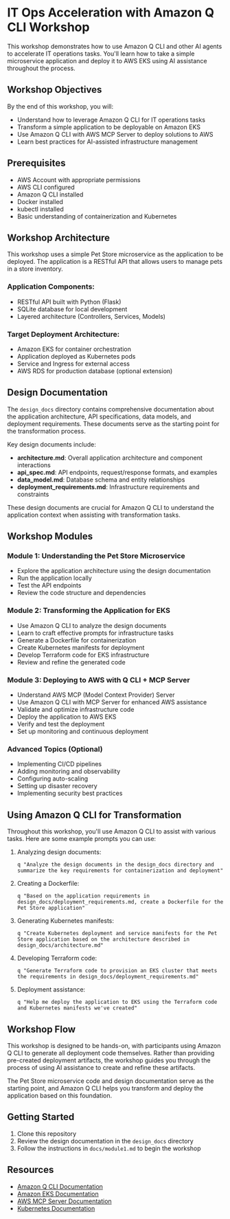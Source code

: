 # IT Ops Acceleration with Amazon Q CLI Workshop

This workshop demonstrates how to use Amazon Q CLI and other AI agents to accelerate IT operations tasks. You'll learn how to take a simple microservice application and deploy it to AWS EKS using AI assistance throughout the process.

## Workshop Objectives

By the end of this workshop, you will:
- Understand how to leverage Amazon Q CLI for IT operations tasks
- Transform a simple application to be deployable on Amazon EKS
- Use Amazon Q CLI with AWS MCP Server to deploy solutions to AWS
- Learn best practices for AI-assisted infrastructure management

## Prerequisites

- AWS Account with appropriate permissions
- AWS CLI configured
- Amazon Q CLI installed
- Docker installed
- kubectl installed
- Basic understanding of containerization and Kubernetes

## Workshop Architecture

This workshop uses a simple Pet Store microservice as the application to be deployed. The application is a RESTful API that allows users to manage pets in a store inventory.

### Application Components:
- RESTful API built with Python (Flask)
- SQLite database for local development
- Layered architecture (Controllers, Services, Models)

### Target Deployment Architecture:
- Amazon EKS for container orchestration
- Application deployed as Kubernetes pods
- Service and Ingress for external access
- AWS RDS for production database (optional extension)

## Design Documentation

The `design_docs` directory contains comprehensive documentation about the application architecture, API specifications, data models, and deployment requirements. These documents serve as the starting point for the transformation process.

Key design documents include:
- **architecture.md**: Overall application architecture and component interactions
- **api_spec.md**: API endpoints, request/response formats, and examples
- **data_model.md**: Database schema and entity relationships
- **deployment_requirements.md**: Infrastructure requirements and constraints

These design documents are crucial for Amazon Q CLI to understand the application context when assisting with transformation tasks.

## Workshop Modules

### Module 1: Understanding the Pet Store Microservice
- Explore the application architecture using the design documentation
- Run the application locally
- Test the API endpoints
- Review the code structure and dependencies

### Module 2: Transforming the Application for EKS
- Use Amazon Q CLI to analyze the design documents
- Learn to craft effective prompts for infrastructure tasks
- Generate a Dockerfile for containerization
- Create Kubernetes manifests for deployment
- Develop Terraform code for EKS infrastructure
- Review and refine the generated code

### Module 3: Deploying to AWS with Q CLI + MCP Server
- Understand AWS MCP (Model Context Provider) Server
- Use Amazon Q CLI with MCP Server for enhanced AWS assistance
- Validate and optimize infrastructure code
- Deploy the application to AWS EKS
- Verify and test the deployment
- Set up monitoring and continuous deployment

### Advanced Topics (Optional)
- Implementing CI/CD pipelines
- Adding monitoring and observability
- Configuring auto-scaling
- Setting up disaster recovery
- Implementing security best practices

## Using Amazon Q CLI for Transformation

Throughout this workshop, you'll use Amazon Q CLI to assist with various tasks. Here are some example prompts you can use:

1. Analyzing design documents:
   ```
   q "Analyze the design documents in the design_docs directory and summarize the key requirements for containerization and deployment"
   ```

2. Creating a Dockerfile:
   ```
   q "Based on the application requirements in design_docs/deployment_requirements.md, create a Dockerfile for the Pet Store application"
   ```

3. Generating Kubernetes manifests:
   ```
   q "Create Kubernetes deployment and service manifests for the Pet Store application based on the architecture described in design_docs/architecture.md"
   ```

4. Developing Terraform code:
   ```
   q "Generate Terraform code to provision an EKS cluster that meets the requirements in design_docs/deployment_requirements.md"
   ```

5. Deployment assistance:
   ```
   q "Help me deploy the application to EKS using the Terraform code and Kubernetes manifests we've created"
   ```

## Workshop Flow

This workshop is designed to be hands-on, with participants using Amazon Q CLI to generate all deployment code themselves. Rather than providing pre-created deployment artifacts, the workshop guides you through the process of using AI assistance to create and refine these artifacts.

The Pet Store microservice code and design documentation serve as the starting point, and Amazon Q CLI helps you transform and deploy the application based on this foundation.

## Getting Started

1. Clone this repository
2. Review the design documentation in the `design_docs` directory
3. Follow the instructions in `docs/module1.md` to begin the workshop

## Resources

- [Amazon Q CLI Documentation](https://aws.amazon.com/q/)
- [Amazon EKS Documentation](https://aws.amazon.com/eks/)
- [AWS MCP Server Documentation](https://aws.amazon.com/mcp/)
- [Kubernetes Documentation](https://kubernetes.io/docs/home/)
